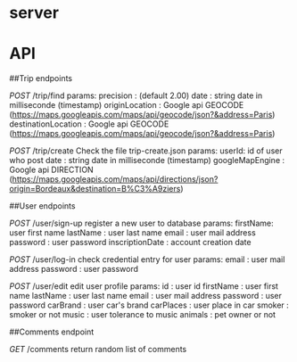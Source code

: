 # server


# API

##Trip endpoints

*POST* /trip/find
params:
precision : (default 2.00)
date : string date in milliseconde (timestamp)
originLocation : Google api GEOCODE  (https://maps.googleapis.com/maps/api/geocode/json?&address=Paris)
destinationLocation : Google api GEOCODE  (https://maps.googleapis.com/maps/api/geocode/json?&address=Paris)


*POST* /trip/create
Check the file trip-create.json
params:
userId: id of user who post
date : string date in milliseconde (timestamp)
googleMapEngine : Google api DIRECTION  (https://maps.googleapis.com/maps/api/directions/json?origin=Bordeaux&destination=B%C3%A9ziers)


##User endpoints

*POST* /user/sign-up
register a new user to database
params:
firstName: user first name
lastName : user last name
email : user mail address
password : user password
inscriptionDate : account creation date

*POST* /user/log-in
check credential entry for user
params:
email : user mail address
password : user password

*POST* /user/edit
edit user profile
params:
id : user id
firstName : user first name
lastName : user last name
email : user mail address
password : user password
carBrand : user car's brand
carPlaces : user place in car
smoker : smoker or not
music : user tolerance to music
animals : pet owner or not


##Comments endpoint

*GET* /comments
return random list of comments
